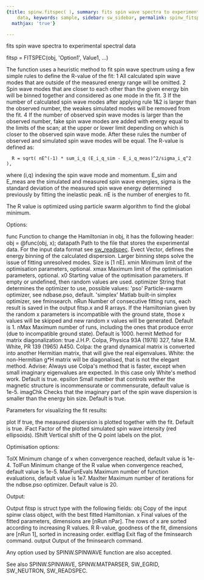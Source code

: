 ```yaml
---
{title: spinw.fitspec( ), summary: fits spin wave spectra to experimental spectral
    data, keywords: sample, sidebar: sw_sidebar, permalink: spinw_fitspec.html, folder: spinw,
  mathjax: 'true'}

---
```

fits spin wave spectra to experimental spectral data
 
fitsp = FITSPEC(obj, 'Option1', Value1, ...)
 
The function uses a heuristic method to fit spin wave spectrum using a
few simple rules to define the R-value of the fit:
  1 All calculated spin wave modes that are outside of the measured
    energy range will be omitted.
  2 Spin wave modes that are closer to each other than the given energy
    bin will be binned together and considered as one mode in the fit.
  3 If the number of calculated spin wave modes after applying rule 1&2 
    is larger than the observed number, the weakes simulated modes will
    be removed from the fit.
  4 If the number of observed spin wave modes is larger than the observed
    number, fake spin wave modes are added with energy equal to the
    limits of the scan; at the upper or lower limit depending on which is
    closer to the observed spin wave mode.
After these rules the number of observed and simulated spin wave modes
will be equal. The R-value is defined as:
 
      R = sqrt( nE^(-1) * sum_i_q (E_i_q_sim - E_i_q_meas)^2/sigma_i_q^2 ),
 
where (i,q) indexing the spin wave mode and momentum. E_sim and E_meas
are the simulated and measured spin wave energies, sigma is the standard
deviation of the measured spin wave energy determined previously by
fitting the inelastic peak. nE is the number of energies to fit.
 
The R value is optimized using particle swarm algorithm to find the
global minimum.
 
Options:
 
func      Function to change the Hamiltonian in obj, it has the following
          header:
                   obj = @func(obj, x);
datapath  Path to the file that stores the experimental data. For the
          input data format see <a href="matlab:doc sw_readspec">sw_readspec</a>.
Evect     Vector, defines the energy binning of the calculated
          dispersion. Larger binning steps solve the issue of fitting
          unresolved modes. Size is [1 nE].
xmin      Minimum limit of the optimisation parameters, optional.
xmax      Maximum limit of the optimisation parameters, optional.
x0        Starting value of the optimisation parameters. If empty
          or undefined, then random values are used.
optimizer String that determines the optimizer to use, possible values:
              'pso'       Particle-swarm optimizer, see ndbase.pso,
                          default.
              'simplex'   Matlab built-in simplex optimizer, see
                          fminsearch.
nRun      Number of consecutive fitting runs, each result is saved in the
          output fitsp.x and R arrays. If the Hamiltonian given by the
          random x parameters is incompatible with the ground state,
          those x values will be skipped and new random x values will be
          generated. Default is 1.
nMax      Maximum number of runs, including the ones that produce error
          (due to incompatible ground state). Default is 1000.
hermit    Method for matrix diagonalization:
                 true      J.H.P. Colpa, Physica 93A (1978) 327,
                 false     R.M. White, PR 139 (1965) A450.
          Colpa: the grand dynamical matrix is converted into another
                 Hermitian matrix, that will give the real eigenvalues.
          White: the non-Hermitian g*H matrix will be diagonalised,
                 that is not the elegant method.
          Advise:
          Always use Colpa's method that is faster, except when small
          imaginary eigenvalues are expected. In this case only White's
          method work.
          Default is true.
epsilon   Small number that controls wether the magnetic structure is
          incommensurate or commensurate, default value is 1e-5.
imagChk   Checks that the imaginary part of the spin wave dispersion is
          smaller than the energy bin size. Default is true.
 
Parameters for visualizing the fit results:
 
plot      If true, the measured dispersion is plotted together with the
          fit. Default is true.
iFact     Factor of the plotted simulated spin wave intensity (red
          ellipsoids).
lShift   Vertical shift of the Q point labels on the plot.
 
 
Optimisation options:
 
TolX          Minimum change of x when convergence reached, default
              value is 1e-4.
TolFun        Minimum change of the R value when convergence reached,
              default value is 1e-5.
MaxFunEvals   Maximum number of function evaluations, default value is
              1e7.
MaxIter       Maximum number of iterations for the ndbse.pso optimizer.
              Default value is 20.
 
Output:
 
Output fitsp is struct type with the following fields:
obj       Copy of the input spinw class object, with the best fitted
          Hamiltonian.
x         Final values of the fitted parameters, dimensions are
          [nRun nPar]. The rows of x are sorted according to increasing R
          values.
R         R-value, goodness of the fit, dimensions are [nRun 1], sorted
          in increasing order.
exitflag  Exit flag of the fminsearch command.
output    Output of the fminsearch command.
 
Any option used by SPINW.SPINWAVE function are also accepted.
 
See also SPINW.SPINWAVE, SPINW.MATPARSER, SW_EGRID, SW_NEUTRON, SW_READSPEC.
 
